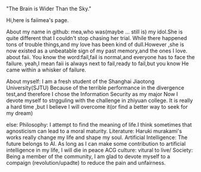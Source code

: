 "The Brain is Wider Than the Sky."

Hi,here is faiimea's page.

About my name in github:
mea,who was(maybe ... still is) my idol.She is quite different that I couldn't stop chasing her trial.
While there happened tons of trouble things,and my love has been kind of dull.However ,she is now existed as a unbeatable sign of my past memory,and the ones I love.
about faii.
You know the word:fail,fail is normal,and everyone has to face the failure.
yeah,I mean 
faii is always next to fail,ready to fail,but 
you know 
He came within a whisker of failure.

About myself:
I am a fresh student of the Shanghai Jiaotong University(SJTU)
Because of the terrible performance in the divergence test,and therefore I chose the Information Security as my major
Now I devote myself to strgguling with the challenge in zhiyuan college.
It is really a hard time ,but I believe I will overcome it(or find a better way to seek for my dream)

else:
Philosophy: I attempt to find the meaning of life.I think sometimes that agnosticism can lead to a moral maturity. 
Literature: Haruki murakami's works really change my life and shape my soul.
Artificial Intelligence: The future belongs to AI. As long as I can make some contribution to artificial intelligence in my life, I will die in peace
ACG culture: vitural to live/
Society: Being a member of the community, I am glad to devote myself to a compaign (revolution/upadte) to reduce the pain and unfairness.




<!---
faiimea/faiimea is a ✨ special ✨ repository because its `README.md` (this file) appears on your GitHub profile.
You can click the Preview link to take a look at your changes.
--->
